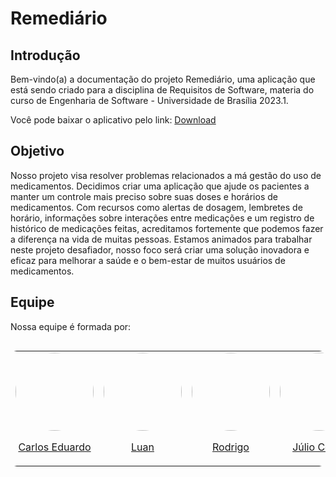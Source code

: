 # Remediário

## Introdução

Bem-vindo(a) a documentação do projeto Remediário, uma aplicação que está sendo criado para a disciplina de Requisitos de Software, materia do curso de Engenharia de Software - Universidade de Brasília 2023.1.

Você pode baixar o aplicativo pelo link: [Download](https://expo.dev/accounts/luanmq/projects/remediario/builds/0bf548bb-8e18-4635-88e9-d3e8d68b4c8d)

## Objetivo

Nosso projeto visa resolver problemas relacionados a má gestão do uso de medicamentos. Decidimos criar uma aplicação que ajude os pacientes a manter um controle mais preciso sobre suas doses e horários de medicamentos. Com recursos como alertas de dosagem, lembretes de horário, informações sobre interações entre medicações e um registro de histórico de medicações feitas, acreditamos fortemente que podemos fazer a diferença na vida de muitas pessoas. Estamos animados para trabalhar neste projeto desafiador, nosso foco será criar uma solução inovadora e eficaz para melhorar a saúde e o bem-estar de muitos usuários de medicamentos.

## Equipe

Nossa equipe é formada por:

<div style="display: flex; justify-content: center;">

<table style=" border-radius: 10px; max-width: 900px;">
    <tr>
      <td valign="top">
        <a href="http://github.com/CarlosEduardoMendesDeMesquita">
          <img align="center" src="http://github.com/CarlosEduardoMendesDeMesquita.png" width="125" style="border-radius: 200px;" />
          <p align="center"> Carlos Eduardo </p>
        </a>
      </td>
        <td valign="top">
        <a href="http://github.com/Luanmq">
          <img align="center" src="http://github.com/Luanmq.png" width="125" style="border-radius: 200px;" />
          <p align="center"> Luan </p>
        </a>
      </td>
        <td valign="top">
        <a href="http://github.com/RodrigoWright">
          <img align="center" src="http://github.com/RodrigoWright.png" width="125" style="border-radius: 200px;" />
          <p align="center"> Rodrigo </p>
        </a>
      </td>
        <td valign="top">
        <a href="http://github.com/typejulio">
          <img align="center" src="http://github.com/typejulio.png" width="125" style="border-radius: 200px;" />
          <p align="center"> Júlio César </p>
        </a>
      </td>
        <td valign="top">
        <a href="http://github.com/Mateuszinnn">
          <img align="center" src="http://github.com/Mateuszinnn.png" width="125" style="border-radius: 200px;" />
          <p align="center"> Mateus </p>
        </a>
      </td>
    </tr>
  
  </table>
</div>
